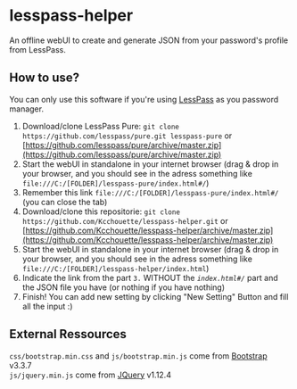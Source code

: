 # lesspass-helper

An offline webUI to create and generate JSON from your password's profile from LessPass.

## How to use?

You can only use this software if you're using [LessPass](https://github.com/lesspass/lesspass) as you password manager.

1. Download/clone LessPass Pure: `git clone https://github.com/lesspass/pure.git lesspass-pure` or [https://github.com/lesspass/pure/archive/master.zip](https://github.com/lesspass/pure/archive/master.zip)
2. Start the webUI in standalone in your internet browser (drag & drop in your browser, and you should see in the adress something like `file:///C:/[FOLDER]/lesspass-pure/index.html#/`)
3. Remember this link `file:///C:/[FOLDER]/lesspass-pure/index.html#/` (you can close the tab)
3. Download/clone this repositorie: `git clone https://github.com/Kcchouette/lesspass-helper.git` or [https://github.com/Kcchouette/lesspass-helper/archive/master.zip](https://github.com/Kcchouette/lesspass-helper/archive/master.zip)
4. Start the webUI in standalone in your internet browser (drag & drop in your browser, and you should see in the adress something like `file:///C:/[FOLDER]/lesspass-helper/index.html`)
5. Indicate the link from the part `3.` WITHOUT the *`index.html#/`* part and the JSON file you have (or nothing if you have nothing)
6. Finish! You can add new setting by clicking "New Setting" Button and fill all the input :)

## External Ressources

`css/bootstrap.min.css` and `js/bootstrap.min.js` come from [Bootstrap](https://getbootstrap.com) v3.3.7<br>
`js/jquery.min.js` come from [JQuery](https://jquery.com/) v1.12.4
